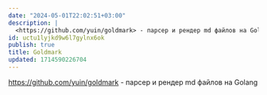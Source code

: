 ```yaml
---
date: "2024-05-01T22:02:51+03:00"
description: |
  <https://github.com/yuin/goldmark> - парсер и рендер md файлов на Golang
id: uctu1lyjkd9w6l7gylnx6ok
publish: true
title: Goldmark
updated: 1714590226704
---
```


<https://github.com/yuin/goldmark> - парсер и рендер md файлов на Golang